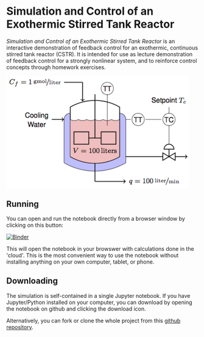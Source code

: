Simulation and Control of an Exothermic Stirred Tank Reactor
============================================================

*Simulation and Control of an Exothermic Stirred Tank Reactor* is an interactive demonstration of feedback control for an exothermic, continuous stirred tank reactor (CSTR). It is intended for use as lecture demonstration of feedback control for a strongly nonlinear system, and to reinforce control concepts through homework exercises. 

<img align="center" src="reactor_fig.png" alt="Exothermic Reactor" title="Exothermic Reactor" width="480">

## Running

You can open and run the notebook directly from a browser window by clicking on this button:

[![Binder](http://mybinder.org/badge.svg)](http://mybinder.org/repo/jckantor/Exothermic-Reactor)

This will open the notebook in your browswer with calculations done in the 'cloud'.  This is the most convenient way to use the notebook without installing anything on your own computer, tablet, or phone.

## Downloading

The simulation is self-contained in a single Jupyter notebook. If you have Jupyter/Python installed on your computer, you can download by opening the notebook on github and clicking the download icon.

Alternatively, you can fork or clone the whole project from this [github repository](http://github.com/jckantor/Exothermic-Reactor).
